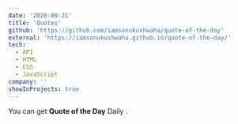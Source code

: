 ```yaml
---
date: '2020-09-21'
title: 'Quotes'
github: 'https://github.com/iamsonukushwaha/quote-of-the-day'
external: 'https://iamsonukushwaha.github.io/quote-of-the-day/'
tech:
  - API
  - HTML
  - CSS
  - JavaScript
company: ''
showInProjects: true
---
```


You can get **Quote of the Day** Daily .
